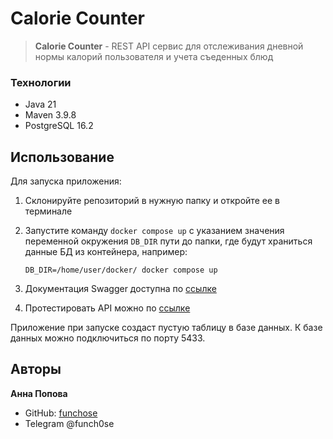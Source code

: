 # Calorie Counter <a name="about-project"></a>

> **Calorie Counter** - REST API сервис для отслеживания дневной нормы калорий пользователя и учета съеденных блюд

### Технологии <a name="built-with"></a>

  <ul>
    <li>Java 21</li>
    <li>Maven 3.9.8</li>
    <li>PostgreSQL 16.2</li>
  </ul>

## Использование
Для запуска приложения:
1. Склонируйте репозиторий в нужную папку и откройте ее в терминале
  
2. Запустите команду `docker compose up` с указанием значения переменной окружения `DB_DIR` пути до папки, где будут храниться данные БД из контейнера, например:

   `DB_DIR=/home/user/docker/ docker compose up`
3. Документация Swagger доступна по [ссылке](http://localhost:8080/swagger-ui/index.html#/)

4. Протестировать API можно по [ссылке](https://web.postman.co/workspace/4400b487-b6e8-4775-87b2-e58386bc8aae/documentation/37529477-e2c18649-52fd-43ff-a7bd-c211eff84638)

Приложение при запуске создаст пустую таблицу в базе данных. К базе данных можно подключиться по порту 5433.

## Авторы <a name="authors"></a>
 **Анна Поповa**

- GitHub: [funchose](https://github.com/funchose)
- Telegram @funch0se
